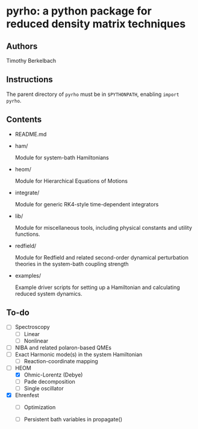 pyrho: a python package for reduced density matrix techniques
==============================================================

Authors
-------
Timothy Berkelbach

Instructions
------------
The parent directory of `pyrho` must be in `$PYTHONPATH`, enabling
    `import pyrho`.

Contents
--------
* README.md

* ham/

    Module for system-bath Hamiltonians

* heom/

    Module for Hierarchical Equations of Motions

* integrate/
    
    Module for generic RK4-style time-dependent integrators

* lib/
    
    Module for miscellaneous tools, including physical constants
        and utility functions.

* redfield/
    
    Module for Redfield and related second-order dynamical perturbation
        theories in the system-bath coupling strength

* examples/
    
    Example driver scripts for setting up a Hamiltonian and calculating
        reduced system dynamics.

To-do
-----
- [ ] Spectroscopy
  - [ ] Linear 
  - [ ] Nonlinear
- [ ] NIBA and related polaron-based QMEs
- [ ] Exact Harmonic mode(s) in the system Hamiltonian
  - [ ] Reaction-coordinate mapping
- [ ] HEOM
  - [x] Ohmic-Lorentz (Debye)
  - [ ] Pade decomposition
  - [ ] Single oscillator
- [x] Ehrenfest
  - [ ] Optimization
  - [ ] Persistent bath variables in propagate()

